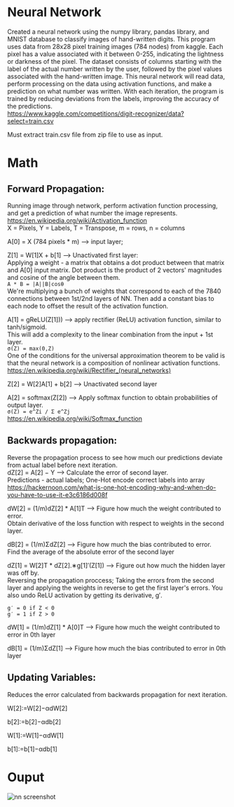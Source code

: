 # Neural Network

Created a neural network using the numpy library, pandas library, and MNIST database to classify images of hand-written digits. This program uses data from 28x28 pixel training images (784 nodes) from kaggle. Each pixel has a value associated with it between 0-255, indicating the lightness or darkness of the pixel. The dataset consists of columns starting with the label of the actual number written by the user, followed by the pixel values associated with the hand-written image. This neural network will read data, perform processing on the data using activation functions, and make a prediction on what number was written. With each iteration, the program is trained by reducing deviations from the labels, improving the accuracy of the predictions.\
https://www.kaggle.com/competitions/digit-recognizer/data?select=train.csv

Must extract train.csv file from zip file to use as input.

# Math
## Forward Propagation: 
Running image through network, perform activation function processing, and get a prediction of what number the image represents.\
https://en.wikipedia.org/wiki/Activation_function \
X = Pixels, Y = Labels, T = Transpose, m = rows, n = columns

A[0] = X (784 pixels * m) --> input layer; 

Z[1] = W[1]X + b[1] --> Unactivated first layer:\
Applying a weight - a matrix that obtains a dot product between that matrix and A[0] input matrix. Dot product is the product of 2 vectors' magnitudes and cosine of the angle between them.\
```A * B = |A||B|cosθ```\
We're multiplying a bunch of weights that correspond to each of the 7840 connections between 1st/2nd layers of NN. Then add a constant bias to each node to offset the result of the activation function.

A[1] = gReLU(Z[1])) --> apply rectifier (ReLU) activation function, similar to tanh/sigmoid.\
This will add a complexity to the linear combination from the input + 1st layer.\
```σ(Z) = max(0,Z)```\
One of the conditions for the universal approximation theorem to be valid is that
the neural network is a composition of nonlinear activation functions.\
https://en.wikipedia.org/wiki/Rectifier_(neural_networks) 

Z[2] = W[2]A[1] + b[2] --> Unactivated second layer

A[2] = softmax(Z[2]) --> Apply softmax function to obtain probabilities of output layer.\
```σ(Z) = e^Zi / Σ e^Zj```\
https://en.wikipedia.org/wiki/Softmax_function

## Backwards propagation:
Reverse the propagation process to see how much our predictions deviate from actual label before next iteration.\
dZ[2] = A[2] − Y --> Calculate the error of second layer.\
Predictions - actual labels; One-Hot encode correct labels into array
https://hackernoon.com/what-is-one-hot-encoding-why-and-when-do-you-have-to-use-it-e3c6186d008f 

dW[2] = (1/m)dZ[2] * A[1]T --> Figure how much the weight contributed to error.\
Obtain derivative of the loss function with respect to weights in the second
layer.

dB[2] = (1/m)ΣdZ[2] --> Figure how much the bias contributed to error.\
Find the average of the absolute error of the second layer

dZ[1] = W[2]T * dZ[2].∗g[1]′(Z[1]) --> Figure out how much the hidden layer was off by.\
Reversing the propagation proccess; Taking the errors from the second layer and
applying the weights in reverse to get the first layer's errors. You also undo ReLU
activation by getting its derivative, g′.
```
g′ = 0 if Z < 0
g′ = 1 if Z > 0
```

dW[1] = (1/m)dZ[1] * A[0]T --> Figure how much the weight contributed to error in 0th layer

dB[1] = (1/m)ΣdZ[1] --> Figure how much the bias contributed to error in 0th layer


## Updating Variables: 
Reduces the error calculated from backwards propagation for next iteration.

W[2]:=W[2]−αdW[2]
 
b[2]:=b[2]−αdb[2]
 
W[1]:=W[1]−αdW[1]

b[1]:=b[1]−αdb[1]

# Ouput
![nn screenshot](https://user-images.githubusercontent.com/70961105/174529302-2d069a8a-6ecc-4522-a7dc-5a79ca6fd8ee.JPG)

